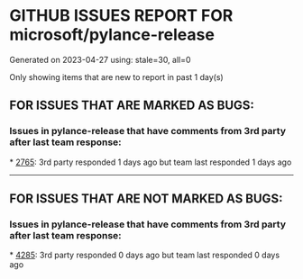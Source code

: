 
# GITHUB ISSUES REPORT FOR microsoft/pylance-release


Generated on 2023-04-27 using: stale=30, all=0


Only showing items that are new to report in past 1 day(s)


## FOR ISSUES THAT ARE MARKED AS BUGS:


### Issues in pylance-release that have comments from 3rd party after last team response:


\* [2765](https://github.com/microsoft/pylance-release/issues/2765 "Error: command 'pyright.createtypestub' already exists"): 3rd party responded 1 days ago but team last responded 1 days ago

---

## FOR ISSUES THAT ARE NOT MARKED AS BUGS:


### Issues in pylance-release that have comments from 3rd party after last team response:


\* [4285](https://github.com/microsoft/pylance-release/issues/4285 "wrong result for references"): 3rd party responded 0 days ago but team last responded 0 days ago

